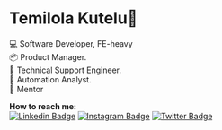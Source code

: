 

<!--
**temilolakutelu/temilolakutelu** is a ✨ _special_ ✨ repository because its `README.md` (this file) appears on your GitHub profile.

Here are some ideas to get you started:

- 🔭 I’m currently working on ...
- 🌱 I’m currently learning ...
- 👯 I’m looking to collaborate on ...
- 🤔 I’m looking for help with ...
- 💬 Ask me about ...
- 📫 How to reach me: ...
- 😄 Pronouns: ...
- ⚡ Fun fact: ...
-->


# Temilola Kutelu👋

  :computer: Software Developer, FE-heavy <br>
   :package: Product Manager. <br>
   :electric_plug: Technical Support Engineer. <br>
   :space_invader: Automation Analyst. <br>
   👯 Mentor <br>
   
**How to reach me:<br>**
[![Linkedin Badge](https://img.shields.io/badge/-Temilolakutelu-0A66C2?style=flat&labelColor=0A66C2&logo=linkedin&logoColor=white)]( https://www.linkedin.com/in/temilola-kutelu-714761a4/) [![Instagram Badge](https://img.shields.io/badge/-Lola_sapphire03-e84393?style=flat&labelColor=e84393&logo=instagram&logoColor=white)](https://instagram.com/Lola_sapphire03)  [![Twitter Badge](https://img.shields.io/badge/-Temilolasapphi1-00acee?style=flat&labelColor=00acee&logo=twitter&logoColor=white)](https://twitter.com/Temilolasapphi1)
